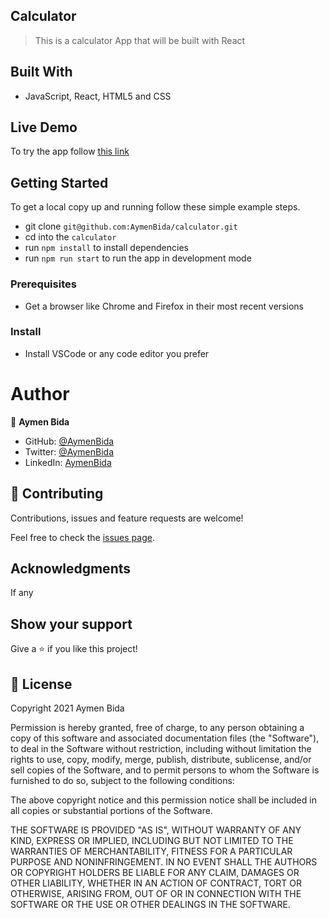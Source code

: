 ## Calculator

> This is a calculator App that will be built with React

## Built With 

- JavaScript, React, HTML5 and CSS

## Live Demo

To try the app follow [this link](https://bida-calculator.herokuapp.com/)

## Getting Started

To get a local copy up and running follow these simple example steps.

- git clone `git@github.com:AymenBida/calculator.git`
- cd into the `calculator`
- run `npm install` to install dependencies
- run `npm run start` to run the app in development mode

### Prerequisites

- Get a browser like Chrome and Firefox in their most recent versions

### Install

- Install VSCode or any code editor you prefer

# Author

👤 **Aymen Bida**

- GitHub: [@AymenBida](https://github.com/AymenBida)
- Twitter: [@AymenBida](https://twitter.com/AymenBida)
- LinkedIn: [AymenBida](https://www.linkedin.com/in/aymenbida/)

## 🤝 Contributing

Contributions, issues and feature requests are welcome!

Feel free to check the [issues page](https://github.com/AymenBida/calculator/issues).

## Acknowledgments

If any

## Show your support

Give a ⭐️ if you like this project!

## 📝 License

Copyright 2021 Aymen Bida

Permission is hereby granted, free of charge, to any person obtaining a copy of this software and associated documentation files (the "Software"), to deal in the Software without restriction, including without limitation the rights to use, copy, modify, merge, publish, distribute, sublicense, and/or sell copies of the Software, and to permit persons to whom the Software is furnished to do so, subject to the following conditions:

The above copyright notice and this permission notice shall be included in all copies or substantial portions of the Software.

THE SOFTWARE IS PROVIDED "AS IS", WITHOUT WARRANTY OF ANY KIND, EXPRESS OR IMPLIED, INCLUDING BUT NOT LIMITED TO THE WARRANTIES OF MERCHANTABILITY, FITNESS FOR A PARTICULAR PURPOSE AND NONINFRINGEMENT. IN NO EVENT SHALL THE AUTHORS OR COPYRIGHT HOLDERS BE LIABLE FOR ANY CLAIM, DAMAGES OR OTHER LIABILITY, WHETHER IN AN ACTION OF CONTRACT, TORT OR OTHERWISE, ARISING FROM, OUT OF OR IN CONNECTION WITH THE SOFTWARE OR THE USE OR OTHER DEALINGS IN THE SOFTWARE.
